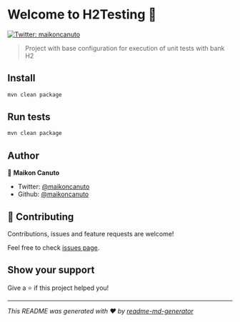 # Welcome to H2Testing 👋
[![Twitter: maikoncanuto](https://img.shields.io/twitter/follow/maikoncanuto.svg?style=social)](https://twitter.com/maikoncanuto)

> Project with base configuration for execution of unit tests with bank H2

## Install

```sh
mvn clean package
```

## Run tests

```sh
mvn clean package
```

## Author

👤 **Maikon Canuto**

* Twitter: [@maikoncanuto](https://twitter.com/maikoncanuto)
* Github: [@maikoncanuto](https://github.com/maikoncanuto)

## 🤝 Contributing

Contributions, issues and feature requests are welcome!

Feel free to check [issues page](https://github.com/Maikoncanuto/projeto-h2-maven/issues).

## Show your support

Give a ⭐️ if this project helped you!


***
_This README was generated with ❤️ by [readme-md-generator](https://github.com/kefranabg/readme-md-generator)_

